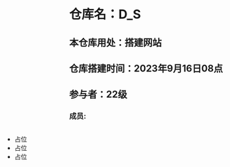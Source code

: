 # 仓库名：D_S
## 本仓库用处：搭建网站
## 仓库搭建时间：2023年9月16日08点
## 参与者：22级
### 成员: 

<ul style="position:absolute; left:80px">
    <li>占位</li>
    <li>占位</li>
    <li>占位</li>
</ul>

